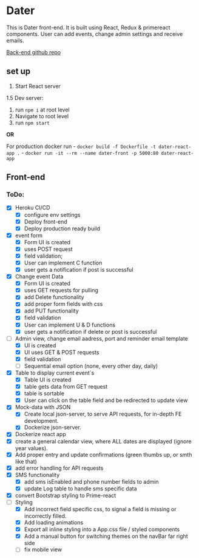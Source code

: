 # Dater

This is Dater front-end. It is built using React, Redux & primereact components. User can add events, change admin settings and receive emails. 

[Back-end github repo](https://github.com/Seeru-crypto/Dater_BE)


## set up

1. Start React server

1.5 Dev server:
   1. run `npm i` at root level
   2. Navigate to root level
   3. run `npm start`

**OR**

For production docker run 
    - `docker build -f Dockerfile -t dater-react-app .`
    - `docker run -it --rm --name dater-front -p 5000:80 dater-react-app`


## Front-end

### ToDo:
  - [x] Heroku CI/CD
     - [x] configure env settings
     - [x] Deploy front-end
     - [x] Deploy production ready build
  - [x] event form
      -   [x] Form UI is created
      -   [x] uses POST request
      -   [x] field validation;
      -   [x] User can implement C function
      -   [x] user gets a notification if post is successful
  - [x] Change event Data
      -   [x] Form UI is created
      -   [x] uses GET requests for pulling
      -   [x] add Delete functionality
      -   [x] add proper form fields with css
      -   [x] add PUT functionality
      -   [x] field validation
      -   [x] User can implement U & D functions
      -   [x] user gets a notification if delete or post is successful
  - [ ] Admin view, change email aadress, port and reminder email template
      - [x] UI is created
      - [x] UI uses GET & POST requests
      - [x] field validation
      - [ ] Sequential email option (none, every other day, daily)
  - [x] Table to display current event´s
      -   [x] Table UI is created
      -   [x] table gets data from GET request
      -   [x] table is sortable
      -   [x] User can click on the table field and be redirected to update view
  - [x] Mock-data with JSON
      -   [x] Create local json-server, to serve API requests, for in-depth FE development.
      -   [x] Dockerize json-server.
  - [x] Dockerize react app
  - [x] create a general calendar view, where ALL dates are displayed (ignore year values).
  - [x] Add proper entry and update confirmations (green thumbs up, or smth like that)
  - [x] add error handling for API requests
  - [x] SMS functionality
    - [x] add sms isEnabled and phone number fields to admin
    - [x] update Log table to handle sms specific data
  - [x] convert Bootstrap styling to Prime-react
  - [ ] Styling
      - [x] Add incorrect field specific css, to signal a field is missing or incorrectly filled. 
      - [x] Add loading animations
      - [x] Export all inline styling into a App.css file / styled components
      - [x] Add a manual button for switching themes on the navBar far right side
      - [ ] fix mobile view
